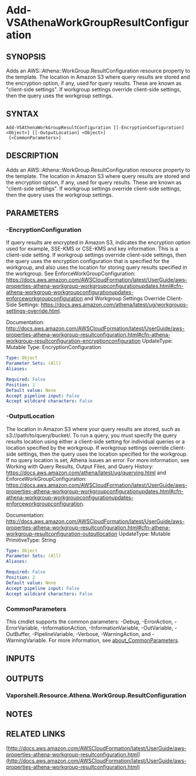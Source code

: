 # Add-VSAthenaWorkGroupResultConfiguration

## SYNOPSIS
Adds an AWS::Athena::WorkGroup.ResultConfiguration resource property to the template.
The location in Amazon S3 where query results are stored and the encryption option, if any, used for query results.
These are known as "client-side settings".
If workgroup settings override client-side settings, then the query uses the workgroup settings.

## SYNTAX

```
Add-VSAthenaWorkGroupResultConfiguration [[-EncryptionConfiguration] <Object>] [[-OutputLocation] <Object>]
 [<CommonParameters>]
```

## DESCRIPTION
Adds an AWS::Athena::WorkGroup.ResultConfiguration resource property to the template.
The location in Amazon S3 where query results are stored and the encryption option, if any, used for query results.
These are known as "client-side settings".
If workgroup settings override client-side settings, then the query uses the workgroup settings.

## PARAMETERS

### -EncryptionConfiguration
If query results are encrypted in Amazon S3, indicates the encryption option used for example, SSE-KMS or CSE-KMS and key information.
This is a client-side setting.
If workgroup settings override client-side settings, then the query uses the encryption configuration that is specified for the workgroup, and also uses the location for storing query results specified in the workgroup.
See EnforceWorkGroupConfiguration: https://docs.aws.amazon.com/AWSCloudFormation/latest/UserGuide/aws-properties-athena-workgroup-workgroupconfigurationupdates.html#cfn-athena-workgroup-workgroupconfigurationupdates-enforceworkgroupconfiguration and Workgroup Settings Override Client-Side Settings: https://docs.aws.amazon.com/athena/latest/ug/workgroups-settings-override.html.

Documentation: http://docs.aws.amazon.com/AWSCloudFormation/latest/UserGuide/aws-properties-athena-workgroup-resultconfiguration.html#cfn-athena-workgroup-resultconfiguration-encryptionconfiguration
UpdateType: Mutable
Type: EncryptionConfiguration

```yaml
Type: Object
Parameter Sets: (All)
Aliases:

Required: False
Position: 1
Default value: None
Accept pipeline input: False
Accept wildcard characters: False
```

### -OutputLocation
The location in Amazon S3 where your query results are stored, such as s3://path/to/query/bucket/.
To run a query, you must specify the query results location using either a client-side setting for individual queries or a location specified by the workgroup.
If workgroup settings override client-side settings, then the query uses the location specified for the workgroup.
If no query location is set, Athena issues an error.
For more information, see Working with Query Results, Output Files, and Query History: https://docs.aws.amazon.com/athena/latest/ug/querying.html and EnforceWorkGroupConfiguration: https://docs.aws.amazon.com/AWSCloudFormation/latest/UserGuide/aws-properties-athena-workgroup-workgroupconfigurationupdates.html#cfn-athena-workgroup-workgroupconfigurationupdates-enforceworkgroupconfiguration.

Documentation: http://docs.aws.amazon.com/AWSCloudFormation/latest/UserGuide/aws-properties-athena-workgroup-resultconfiguration.html#cfn-athena-workgroup-resultconfiguration-outputlocation
UpdateType: Mutable
PrimitiveType: String

```yaml
Type: Object
Parameter Sets: (All)
Aliases:

Required: False
Position: 2
Default value: None
Accept pipeline input: False
Accept wildcard characters: False
```

### CommonParameters
This cmdlet supports the common parameters: -Debug, -ErrorAction, -ErrorVariable, -InformationAction, -InformationVariable, -OutVariable, -OutBuffer, -PipelineVariable, -Verbose, -WarningAction, and -WarningVariable. For more information, see [about_CommonParameters](http://go.microsoft.com/fwlink/?LinkID=113216).

## INPUTS

## OUTPUTS

### Vaporshell.Resource.Athena.WorkGroup.ResultConfiguration
## NOTES

## RELATED LINKS

[http://docs.aws.amazon.com/AWSCloudFormation/latest/UserGuide/aws-properties-athena-workgroup-resultconfiguration.html](http://docs.aws.amazon.com/AWSCloudFormation/latest/UserGuide/aws-properties-athena-workgroup-resultconfiguration.html)

